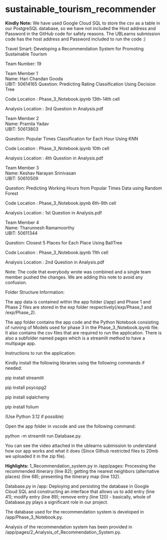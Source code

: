 # sustainable_tourism_recommender

**Kindly Note:** We have used Google Cloud SQL to store the csv as a table in our PostgreSQL database, so we have not included the Host address and Password in the GitHub code for safety reasons. The UBLearns submission code has the host address and Password included to run the code :)

Travel Smart: Developing a Recommendation System for Promoting Sustainable Tourism

Team Number: 19

Team Member 1  
Name: Hari Chandan Gooda  
UBIT: 50614165
Question: Predicting Rating Classification Using Decision Tree

Code Location : Phase_3_Notebook.ipynb 13th-14th cell

Analysis Location : 3rd Question in Analysis.pdf

Team Member 2  
Name: Pramila Yadav  
UBIT: 50613803

Question: Popular Times Classification for Each Hour Using KNN

Code Location : Phase_3_Notebook.ipynb 10th cell

Analysis Location : 4th Question in Analysis.pdf

Team Member 3  
Name: Keshav Narayan Srinivasan  
UBIT: 50610509  

Question: Predicting Working Hours from Popular Times Data using Random Forest

Code Location : Phase_3_Notebook.ipynb 6th-9th cell

Analysis Location : 1st Question in Analysis.pdf

Team Member 4  
Name: Tharunnesh Ramamoorthy  
UBIT: 50611344

Question: Closest 5 Places for Each Place Using BallTree

Code Location : Phase_3_Notebook.ipynb 11th cell

Analysis Location : 2nd Question in Analysis.pdf

Note: The code that everybody wrote was combined and a single team member pushed the changes. We are adding this note to avoid any confusion.

Folder Structure Information:

The app data is contained within the app folder (/app) and Phase 1 and Phase 2 files are stored in the exp folder respectively(/exp/Phase_1 and /exp/Phase_2).

The app folder contains the app code and the Python Notebook consisting of running of Models used for phase 3 in the Phase_3_Notebook.ipynb file. It also contains the csv files that are required to run the application. There is also a subfolder named pages which is a streamlit method to have a multipage app.

Instructions to run the application:

Kindly install the following libraries using the following commands if needed:

pip install streamlit

pip install psycopg2

pip install sqlalchemy

pip install folium

(Use Python 3.12 if possible)

Open the app folder in vscode and use the following command:

python -m streamlit run Database.py.

You can see the video attached in the ublearns submission to understand how our app works and what it does (Since Github restricted files to 20mb we uploaded it in the zip file).

**Highlights:** 
1_Recommendation_system.py in /app/pages: Processing the recommended itinerary (line 82); getting the nearest neighbors (alternative places) (line 68); presenting the itinerary map (line 132).

Database.py in /app: Deploying and persisting the database in Google Cloud SQL and constructing an interface that allows us to add entry (line 41); modify entry (line 89); remove entry (line 120) - basically, whole of Database.py plays a significant role in our project.

The database used for the recommendation system is developed in /app/Phase_3_Notebook.py.

Analysis of the recommendation system has been provided in /app/pages/2_Analysis_of_Recommendation_System.py.
